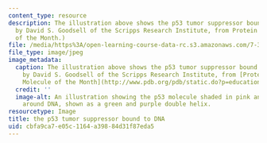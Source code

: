 ```yaml
---
content_type: resource
description: The illustration above shows the p53 tumor suppressor bound to DNA. (Illustration
  by David S. Goodsell of the Scripps Research Institute, from Protein Data Bank Molecule
  of the Month.)
file: /media/https%3A/open-learning-course-data-rc.s3.amazonaws.com/7-344-tumor-suppressor-gene-p53-how-the-guardian-of-our-genome-prevents-cancer-fall-2010/cbfa9ca7e05c1164a39884d31f87eda5_7-344f10-th.jpg
file_type: image/jpeg
image_metadata:
  caption: The illustration above shows the p53 tumor suppressor bound to DNA. (Illustration
    by David S. Goodsell of the Scripps Research Institute, from [Protein Data Bank
    Molecule of the Month](http://www.pdb.org/pdb/static.do?p=education_discussion/molecule_of_the_month/pdb31_1.html).)
  credit: ''
  image-alt: An illustration showing the p53 molecule shaded in pink and yellow, wrapped
    around DNA, shown as a green and purple double helix.
resourcetype: Image
title: the p53 tumor suppressor bound to DNA
uid: cbfa9ca7-e05c-1164-a398-84d31f87eda5
---
```

